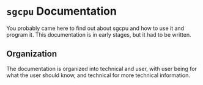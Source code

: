 <!-- Documentation originally written by DamieFC -->

# `sgcpu` Documentation
You probably came here to find out about sgcpu and how to use it and program it. This documentation is in early stages, but it had to be written.
## Organization
The documentation is organized into technical and user, with user being for what the user should know, and technical for more technical information.
